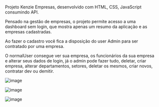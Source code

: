 Projeto Kenzie Empresas, desenvolvido com HTML, CSS, JavaScript consumindo API. 

Pensado na gestão de empresas, o projeto permite acesso a uma dashboard sem login, que mostra apenas um resumo da aplicação e as empresas cadastradas.

Ao fazer o cadastro você fica a disposição do user Admin para ser contratado por uma empresa. 

O normalUser consegue ver sua empresa, os funcionários da sua empresa e alterar seus dados de login, já o admin pode fazer tudo, deletar, criar empresa, alterar departamentos, setores, deletar os mesmos, criar novos, contratar dev ou demitir.

![image](https://user-images.githubusercontent.com/103108560/192122309-2d4992c3-16df-4a1e-8f6b-a0b011894c34.png)

![image](https://user-images.githubusercontent.com/103108560/192122328-db91eeb8-abf2-419e-a78b-67ff474197e8.png)

![image](https://user-images.githubusercontent.com/103108560/192122346-0eb51770-a020-4c81-b0e6-7048cc1b971b.png)

